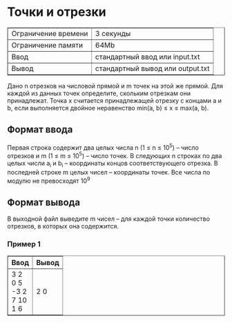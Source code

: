 <h1 class="title">Точки и отрезки</h1>

<table class="test-description" border="1" style="border-collapse:collapse;" cellpadding="5">
	<tbody>
		<tr>
			<td>Ограничение времени</td>
			<td>3 секунды</td>
		<tr>
			<td>Ограничение памяти</td>
            <td>64Mb</td>
		</tr>
		<tr>
			<td>Ввод</td>
            <td>стандартный ввод или input.txt</td>
		</tr>
		<tr>
			<td>Вывод</td>
            <td>стандартный вывод или output.txt</td>
		</tr>
	</tbody>
</table>
<p>Дано n отрезков на числовой прямой и m точек на этой же прямой. Для каждой из данных точек определите, скольким отрезкам они принадлежат. Точка x считается принадлежащей отрезку с концами a и b, если выполняется двойное неравенство min(a, b) ≤ x ≤ max(a, b).</p>

<h2>Формат ввода</h2>
<p>Первая строка содержит два целых числа n (1 ≤ n ≤ 10<sup>5</sup>) – число отрезков и m (1 ≤ m ≤ 10<sup>5</sup>) – число точек. В следующих n строках по два целых числи a<sub>i</sub> и b<sub>i</sub> – координаты концов соответствующего отрезка. В последней строке m целых чисел – координаты точек. Все числа по модулю не превосходят 10<sup>9</sup></p>

<h2>Формат вывода</h2>
<p>В выходной файл выведите m чисел – для каждой точки количество отрезков, в которых она содержится.</p>

<h3>Пример 1</h3>
<table class="in-out" border="1" style="border-collapse:collapse;" cellpadding="5">
      <thead>
         <tr>
            <th>Ввод</th>
            <th>Вывод</th>
         </tr>
      </thead>
	<tbody>
		<tr>
			<td>3 2
                <br>0 5
                <br>-3 2
                <br>7 10
                <br>1 6</td>
			<td>2 0 </td>
		</tr>
	</tbody>
</table>